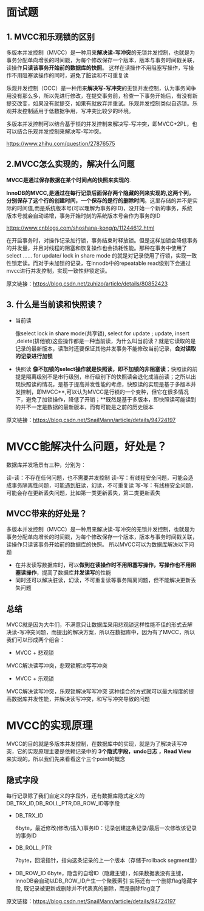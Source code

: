 # 面试题

## 1. MVCC和乐观锁的区别

多版本并发控制（MVCC）是一种用来**解决读-写冲突**的无锁并发控制，也就是为事务分配单向增长的时间戳，为每个修改保存一个版本，版本与事务时间戳关联，读操作**只读该事务开始前的数据库的快照**。 这样在读操作不用阻塞写操作，写操作不用阻塞读操作的同时，避免了脏读和不可重复读

乐观并发控制（OCC）是一种用来**解决写-写冲突**的无锁并发控制，认为事务间争用没有那么多，所以先进行修改，在提交事务前，检查一下事务开始后，有没有新提交改变，如果没有就提交，如果有就放弃并重试。乐观并发控制类似自选锁。乐观并发控制适用于低数据争用，写冲突比较少的环境。

多版本并发控制可以结合基于锁的并发控制来解决写-写冲突，即MVCC+2PL，也可以结合乐观并发控制来解决写-写冲突。

https://www.zhihu.com/question/27876575

## 2.MVCC怎么实现的，解决什么问题

**MVCC是通过保存数据在某个时间点的快照来实现的**.

**InnoDB的MVCC,是通过在每行记录后面保存两个隐藏的列来实现的,这两个列，分别保存了这个行的创建时间，一个保存的是行的删除时间**。这里存储的并不是实际的时间值,而是系统版本号(可以理解为事务的ID)，没开始一个新的事务，系统版本号就会自动递增，事务开始时刻的系统版本号会作为事务的ID

https://www.cnblogs.com/shoshana-kong/p/11244612.html

在开启事务时，对操作记录加行锁，事务结束时释放锁。但是这样加锁会降低事务的并发量，并且对线程的阻塞和恢复操作也会损耗性能。那种在事务中使用了select …… for update/ lock in share mode 的就是对记录使用了行锁，实现一致性锁定读。而对于未加锁的记录，在innodb中的repeatable read级别下会通过mvcc进行并发控制，实现一致性非锁定读。

原文链接：https://blog.csdn.net/zuhizo/article/details/80852423

## 3. 什么是当前读和快照读？

- 当前读

  像select lock in share mode(共享锁), select for update ; update, insert ,delete(排他锁)这些操作都是一种当前读，为什么叫当前读？就是它读取的是记录的最新版本，读取时还要保证其他并发事务不能修改当前记录，**会对读取的记录进行加锁**

- 快照读
  **像不加锁的select操作就是快照读，即不加锁的非阻塞读**；快照读的前提是隔离级别不是串行级别，串行级别下的快照读会退化成当前读；之所以出现快照读的情况，是基于提高并发性能的考虑，快照读的实现是基于多版本并发控制，即MVCC**,可以认为MVCC是行锁的一个变种，但它在很多情况下，避免了加锁操作，降低了开销；**既然是基于多版本，即快照读可能读到的并不一定是数据的最新版本，而有可能是之前的历史版本

原文链接：https://blog.csdn.net/SnailMann/article/details/94724197



# MVCC能解决什么问题，好处是？

数据库并发场景有三种，分别为：

读-读：不存在任何问题，也不需要并发控制
读-写：有线程安全问题，可能会造成事务隔离性问题，可能遇到脏读，幻读，不可重复读
写-写：有线程安全问题，可能会存在更新丢失问题，比如第一类更新丢失，第二类更新丢失

## MVCC带来的好处是？

多版本并发控制（MVCC）是一种用来解决读-写冲突的无锁并发控制，也就是为事务分配单向增长的时间戳，为每个修改保存一个版本，版本与事务时间戳关联，读操作只读该事务开始前的数据库的快照。 所以MVCC可以为数据库解决以下问题

- 在并发读写数据库时，可以**做到在读操作时不用阻塞写操作，写操作也不用阻塞读操作**，提高了数据库**并发读写**的性能
- 同时还可以解决脏读，幻读，不可重复读等事务隔离问题，但不能解决更新丢失问题

## 总结

MVCC就是因为大牛们，不满意只让数据库采用悲观锁这样性能不佳的形式去解决读-写冲突问题，而提出的解决方案，所以在数据库中，因为有了MVCC，所以我们可以形成两个组合：

- MVCC + 悲观锁

MVCC解决读写冲突，悲观锁解决写写冲突

- MVCC + 乐观锁

MVCC解决读写冲突，乐观锁解决写写冲突
这种组合的方式就可以最大程度的提高数据库并发性能，并解决读写冲突，和写写冲突导致的问题

# MVCC的实现原理

MVCC的目的就是多版本并发控制，在数据库中的实现，就是为了解决读写冲突，它的实现原理主要是依赖记录中的 **3个隐式字段，undo日志 ，Read View** 来实现的。所以我们先来看看这个三个point的概念

## 隐式字段

每行记录除了我们自定义的字段外，还有数据库隐式定义的DB_TRX_ID,DB_ROLL_PTR,DB_ROW_ID等字段

- DB_TRX_ID

  6byte，最近修改(修改/插入)事务ID：记录创建这条记录/最后一次修改该记录的事务ID

- DB_ROLL_PTR

  7byte，回滚指针，指向这条记录的上一个版本（存储于rollback segment里）
  
-   DB_ROW_ID
  6byte，隐含的自增ID（隐藏主键），如果数据表没有主键，InnoDB会自动以DB_ROW_ID产生一个聚簇索引
  实际还有一个删除flag隐藏字段, 既记录被更新或删除并不代表真的删除，而是删除flag变了

原文链接：https://blog.csdn.net/SnailMann/article/details/94724197